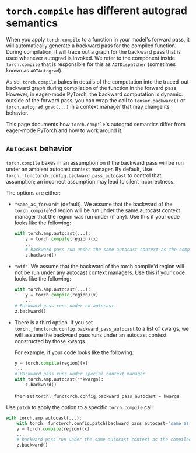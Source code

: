 ``torch.compile`` has different autograd semantics
==================================================

When you apply ``torch.compile`` to a function in your model's forward pass,
it will automatically generate a backward pass for the compiled function.
During compilation, it will trace out a graph for the backward pass that
is used whenever autograd is invoked. We refer to the component inside
``torch.compile`` that is responsible for this as ``AOTDispatcher``
(sometimes known as ``AOTAutograd``).

As so, ``torch.compile`` bakes in details of the computation into the
traced-out backward graph during compilation of the function
in the forward pass.
However, in eager-mode PyTorch, the backward computation is dynamic:
outside of the forward pass, you can wrap the call to
``tensor.backward()`` or ``torch.autograd.grad(...)``
in a context manager that may change its behavior.

This page documents how ``torch.compile``'s autograd semantics differ from
eager-mode PyTorch and how to work around it.

``Autocast`` behavior
---------------------

``torch.compile`` bakes in an assumption on if the backward pass will be
run under an ambient autocast context manager. By default,
Use ``torch._functorch.config.backward_pass_autocast``
to control that assumption; an incorrect assumption may lead to silent
incorrectness.

The options are either:
- `"same_as_forward"` (default).
  We assume that the backward of the ``torch.compile``'ed region
  will be run under the same autocast context manager that the region was run
  under (if any). Use this if your code looks like the following:
  ```py
  with torch.amp.autocast(...):
      y = torch.compile(region)(x)
      ...
      # backward pass run under the same autocast context as the compiled region
      z.backward()
  ```
- `"off"`. We assume that the backward of the torch.compile'd region will
  not be run under any autocast context managers.
  Use this if your code looks like the following:
  ```py
  with torch.amp.autocast(...):
      y = torch.compile(region)(x)
      ...
  # Backward pass runs under no autocast.
  z.backward()
  ```
- There is a third option. If you set ``torch._functorch.config.backward_pass_autocast``
  to a list of kwargs, we will assume the backward pass runs under an autocast context
  constructed by those kwargs.

  For example, if your code looks like the following:
  ```py
  y = torch.compile(region)(x)
  ...
  # Backward pass runs under special context manager
  with torch.amp.autocast(**kwargs):
      z.backward()
  ```
  then set ``torch._functorch.config.backward_pass_autocast = kwargs``.

Use ``patch`` to apply the option to a specific ``torch.compile`` call:
```py
with torch.amp.autocast(...):
    with torch._functorch.config.patch(backward_pass_autocast="same_as_forward")
    y = torch.compile(region)(x)
    ...
    # backward pass run under the same autocast context as the compiled region
    z.backward()
```
